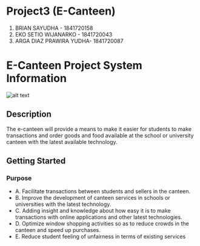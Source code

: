 # Project3  (E-Canteen)

1. BRIAN SAYUDHA - 1841720158
2. EKO SETIO WIJANARKO - 1841720043
3. ARGA DIAZ PRAWIRA YUDHA- 1841720087

# E-Canteen Project System Information
![alt text](https://i.postimg.cc/SKdMJjg7/logo-canteen.png)


## Description

The e-canteen will provide a means to make it easier for students to make transactions and order goods and food available at the school or university canteen with the latest available technology. 

## Getting Started

### Purpose

* A.	Facilitate transactions between students and sellers in the canteen.
* B.	Improve the development of canteen services in schools or universities with the latest technology.
* C.	Adding insight and knowledge about how easy it is to make transactions with online applications and other latest technologies.
* D.	Optimize window shopping activities so as to reduce crowds in the canteen and speed up purchases.
* E.	Reduce student feeling of unfairness in terms of existing services



